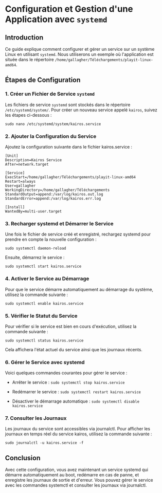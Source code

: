 # Configuration et Gestion d'une Application avec `systemd`

## Introduction

Ce guide explique comment configurer et gérer un service sur un système Linux en utilisant `systemd`. Nous utiliserons un exemple où l'application est située dans le répertoire `/home/gallagher/Téléchargements/playit-linux-amd64`.

## Étapes de Configuration

### 1. Créer un Fichier de Service `systemd`

Les fichiers de service `systemd` sont stockés dans le répertoire `/etc/systemd/system/`. Pour créer un nouveau service appelé `kairos`, suivez les étapes ci-dessous :

`sudo nano /etc/systemd/system/kairos.service`

### 2. Ajouter la Configuration du Service

Ajoutez la configuration suivante dans le fichier kairos.service :
```
[Unit]
Description=Kairos Service
After=network.target

[Service]
ExecStart=/home/gallagher/Téléchargements/playit-linux-amd64
Restart=always
User=gallagher
WorkingDirectory=/home/gallagher/Téléchargements
StandardOutput=append:/var/log/kairos.out.log
StandardError=append:/var/log/kairos.err.log

[Install]
WantedBy=multi-user.target
```

### 3. Recharger systemd et Démarrer le Service

Une fois le fichier de service créé et enregistré, rechargez systemd pour prendre en compte la nouvelle configuration :

`sudo systemctl daemon-reload`

Ensuite, démarrez le service :

`sudo systemctl start kairos.service`

### 4. Activer le Service au Démarrage

Pour que le service démarre automatiquement au démarrage du système, utilisez la commande suivante :

`sudo systemctl enable kairos.service`

### 5. Vérifier le Statut du Service

Pour vérifier si le service est bien en cours d'exécution, utilisez la commande suivante :

`sudo systemctl status kairos.service`

Cela affichera l'état actuel du service ainsi que les journaux récents.

### 6. Gérer le Service avec systemd

Voici quelques commandes courantes pour gérer le service :

- Arrêter le service :
    `sudo systemctl stop kairos.service`
  

- Redémarrer le service :
    `sudo systemctl restart kairos.service`
  

- Désactiver le démarrage automatique :
    `sudo systemctl disable kairos.service`
  

### 7. Consulter les Journaux

Les journaux du service sont accessibles via journalctl. Pour afficher les journaux en temps réel du service kairos, utilisez la commande suivante :

`sudo journalctl -u kairos.service -f`

## Conclusion

Avec cette configuration, vous avez maintenant un service systemd qui démarre automatiquement au boot, redémarre en cas de panne, et enregistre les journaux de sortie et d'erreur. Vous pouvez gérer le service avec les commandes systemctl et consulter les journaux via journalctl.